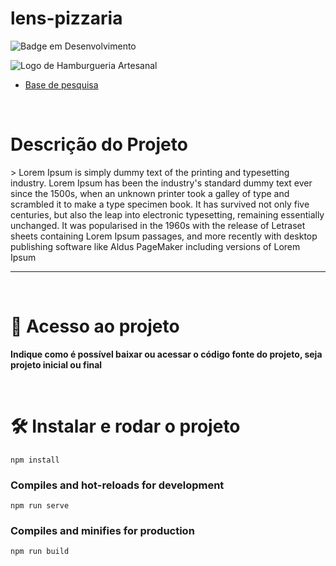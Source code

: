 

# lens-pizzaria

![Badge em Desenvolvimento](http://img.shields.io/static/v1?label=STATUS&message=EM%20DESENVOLVIMENTO&color=brown&style=for-the-badge)

![Logo de Hamburgueria Artesanal](https://user-images.githubusercontent.com/105603692/210268808-248733a8-581e-45b3-8d84-085c24c7cede.png)

* [Base de pesquisa](https://github.com/Vbrand01/lens-pizzaria/edit/main/README.md)

<br>

<h1>Descrição do Projeto</h1>
> Lorem Ipsum is simply dummy text of the printing and typesetting industry. Lorem Ipsum has been the industry's standard dummy text ever since the 1500s, when an unknown printer took a galley of type and scrambled it to make a type specimen book. It has survived not only five centuries, but also the leap into electronic typesetting, remaining essentially unchanged. It was popularised in the 1960s with the release of Letraset sheets containing Lorem Ipsum passages, and more recently with desktop publishing software like Aldus PageMaker including versions of Lorem Ipsum


<hr>
<br>

# 📁 Acesso ao projeto

**Indique como é possível baixar ou acessar o código fonte do projeto, seja projeto inicial ou final**

<br>

# 🛠️ Instalar e rodar o projeto

```
npm install
```

### Compiles and hot-reloads for development
```
npm run serve
```

### Compiles and minifies for production
```
npm run build
```

